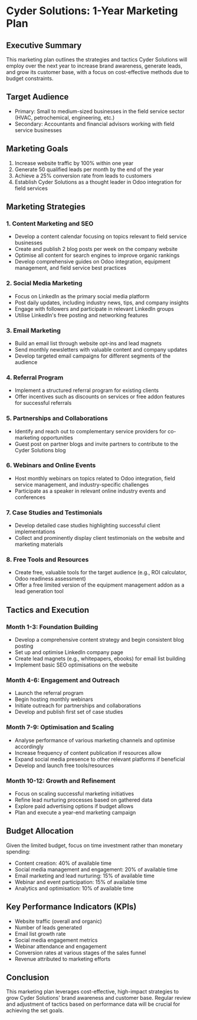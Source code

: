 # Cyder Solutions: 1-Year Marketing Plan
## Executive Summary
This marketing plan outlines the strategies and tactics Cyder Solutions will employ over the next year to increase brand awareness, generate leads, and grow its customer base, with a focus on cost-effective methods due to budget constraints.
## Target Audience
- Primary: Small to medium-sized businesses in the field service sector (HVAC, petrochemical, engineering, etc.)
- Secondary: Accountants and financial advisors working with field service businesses
## Marketing Goals
1. Increase website traffic by 100% within one year
2. Generate 50 qualified leads per month by the end of the year
3. Achieve a 25% conversion rate from leads to customers
4. Establish Cyder Solutions as a thought leader in Odoo integration for field services
## Marketing Strategies
### 1. Content Marketing and SEO
- Develop a content calendar focusing on topics relevant to field service businesses
- Create and publish 2 blog posts per week on the company website
- Optimise all content for search engines to improve organic rankings
- Develop comprehensive guides on Odoo integration, equipment management, and field service best practices
### 2. Social Media Marketing
- Focus on LinkedIn as the primary social media platform
- Post daily updates, including industry news, tips, and company insights
- Engage with followers and participate in relevant LinkedIn groups
- Utilise LinkedIn's free posting and networking features
### 3. Email Marketing
- Build an email list through website opt-ins and lead magnets
- Send monthly newsletters with valuable content and company updates
- Develop targeted email campaigns for different segments of the audience
### 4. Referral Program
- Implement a structured referral program for existing clients
- Offer incentives such as discounts on services or free addon features for successful referrals
### 5. Partnerships and Collaborations
- Identify and reach out to complementary service providers for co-marketing opportunities
- Guest post on partner blogs and invite partners to contribute to the Cyder Solutions blog
### 6. Webinars and Online Events
- Host monthly webinars on topics related to Odoo integration, field service management, and industry-specific challenges
- Participate as a speaker in relevant online industry events and conferences
### 7. Case Studies and Testimonials
- Develop detailed case studies highlighting successful client implementations
- Collect and prominently display client testimonials on the website and marketing materials
### 8. Free Tools and Resources
- Create free, valuable tools for the target audience (e.g., ROI calculator, Odoo readiness assessment)
- Offer a free limited version of the equipment management addon as a lead generation tool
## Tactics and Execution
### Month 1-3: Foundation Building
- Develop a comprehensive content strategy and begin consistent blog posting
- Set up and optimise LinkedIn company page
- Create lead magnets (e.g., whitepapers, ebooks) for email list building
- Implement basic SEO optimisations on the website
### Month 4-6: Engagement and Outreach
- Launch the referral program
- Begin hosting monthly webinars
- Initiate outreach for partnerships and collaborations
- Develop and publish first set of case studies
### Month 7-9: Optimisation and Scaling
- Analyse performance of various marketing channels and optimise accordingly
- Increase frequency of content publication if resources allow
- Expand social media presence to other relevant platforms if beneficial
- Develop and launch free tools/resources
### Month 10-12: Growth and Refinement
- Focus on scaling successful marketing initiatives
- Refine lead nurturing processes based on gathered data
- Explore paid advertising options if budget allows
- Plan and execute a year-end marketing campaign

## Budget Allocation
Given the limited budget, focus on time investment rather than monetary spending:
- Content creation: 40% of available time
- Social media management and engagement: 20% of available time
- Email marketing and lead nurturing: 15% of available time
- Webinar and event participation: 15% of available time
- Analytics and optimisation: 10% of available time
## Key Performance Indicators (KPIs)
- Website traffic (overall and organic)
- Number of leads generated
- Email list growth rate
- Social media engagement metrics
- Webinar attendance and engagement
- Conversion rates at various stages of the sales funnel
- Revenue attributed to marketing efforts
## Conclusion
This marketing plan leverages cost-effective, high-impact strategies to grow Cyder Solutions' brand awareness and customer base. Regular review and adjustment of tactics based on performance data will be crucial for achieving the set goals.
